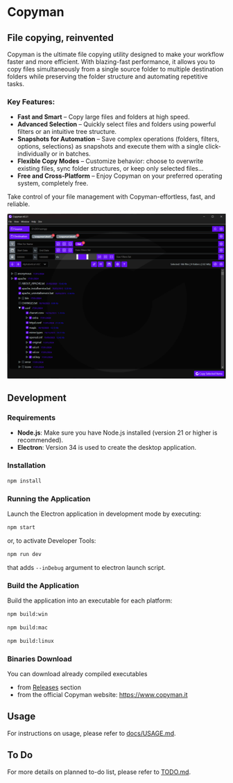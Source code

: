 # Copyman

## File copying, reinvented

Copyman is the ultimate file copying utility designed to make your workflow faster and more efficient. With blazing-fast performance, it allows you to copy files simultaneously from a single source folder to multiple destination folders while preserving the folder structure and automating repetitive tasks.

### Key Features:

- **Fast and Smart** – Copy large files and folders at high speed.
- **Advanced Selection** – Quickly select files and folders using powerful filters or an intuitive tree structure.
- **Snapshots for Automation** – Save complex operations (folders, filters, options, selections) as snapshots and execute them with a single click-individually or in batches.
- **Flexible Copy Modes** – Customize behavior: choose to overwrite existing files, sync folder structures, or keep only selected files...
- **Free and Cross-Platform** – Enjoy Copyman on your preferred operating system, completely free.

Take control of your file management with Copyman-effortless, fast, and reliable.

![Copyman screenshot](docs/copyman_screenshot.png)

## Development

### Requirements

- **Node.js**: Make sure you have Node.js installed (version 21 or higher is recommended).
- **Electron**: Version 34 is used to create the desktop application.

### Installation

```bash
npm install
```

### Running the Application

Launch the Electron application in development mode by executing:

```bash
npm start
```

or, to activate Developer Tools:
```bash
npm run dev
```
that adds `--inDebug` argument to electron launch script.

### Build the Application

Build the application into an executable for each platform:

```bash
npm build:win
```
```bash
npm build:mac
```
```bash
npm build:linux
```

### Binaries Download
You can download already compiled executables 
- from [Releases](https://github.com/atlantidezign/copyman/releases) section
- from the official Copyman website: https://www.copyman.it

## Usage

For instructions on usage, please refer to [docs/USAGE.md](docs/USAGE.md).

## To Do

For more details on planned to-do list, please refer to [TODO.md](TODO.md).

